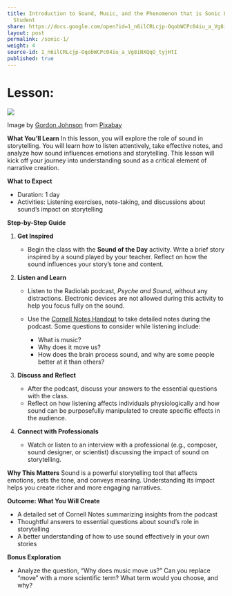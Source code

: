```yaml
---
title: Introduction to Sound, Music, and the Phenomenon that is Sonic Language -
  Student
share: https://docs.google.com/open?id=1_n6ilCRLcjp-OqobWCPc04iu_a_Vg8iNXQqO_tyjHtI
layout: post
permalink: /sonic-1/
weight: 4
source-id: 1_n6ilCRLcjp-OqobWCPc04iu_a_Vg8iNXQqO_tyjHtI
published: true
---
```

# Lesson:

<!--StartFragment-->

![](/images/uploads/sound-1781569_640.png)

Image by <a href="https://pixabay.com/users/gdj-1086657/?utm_source=link-attribution&utm_medium=referral&utm_campaign=image&utm_content=1781569">Gordon Johnson</a> from <a href="https://pixabay.com//?utm_source=link-attribution&utm_medium=referral&utm_campaign=image&utm_content=1781569">Pixabay</a>

**What You’ll Learn** In this lesson, you will explore the role of sound in storytelling. You will learn how to listen attentively, take effective notes, and analyze how sound influences emotions and storytelling. This lesson will kick off your journey into understanding sound as a critical element of narrative creation.

**What to Expect**

* Duration: 1 day
* Activities: Listening exercises, note-taking, and discussions about sound’s impact on storytelling

**Step-by-Step Guide**

1. **Get Inspired**

   * Begin the class with the **Sound of the Day** activity. Write a brief story inspired by a sound played by your teacher. Reflect on how the sound influences your story’s tone and content.
2. **Listen and Learn**

   * Listen to the Radiolab podcast, *Psyche and Sound*, without any distractions. Electronic devices are not allowed during this activity to help you focus fully on the sound.
   * Use the [Cornell Notes Handout](https://drive.google.com/open?id=1Kyf1MC4igp7Lp1TiMAbRyUKmHjOvdiLVtugP91m6Gf0) to take detailed notes during the podcast. Some questions to consider while listening include:

     * What is music?
     * Why does it move us?
     * How does the brain process sound, and why are some people better at it than others?
3. **Discuss and Reflect**

   * After the podcast, discuss your answers to the essential questions with the class.
   * Reflect on how listening affects individuals physiologically and how sound can be purposefully manipulated to create specific effects in the audience.
4. **Connect with Professionals**

   * Watch or listen to an interview with a professional (e.g., composer, sound designer, or scientist) discussing the impact of sound on storytelling.

**Why This Matters** Sound is a powerful storytelling tool that affects emotions, sets the tone, and conveys meaning. Understanding its impact helps you create richer and more engaging narratives.

**Outcome: What You Will Create**

* A detailed set of Cornell Notes summarizing insights from the podcast
* Thoughtful answers to essential questions about sound’s role in storytelling
* A better understanding of how to use sound effectively in your own stories

**Bonus Exploration**

* Analyze the question, “Why does music move us?” Can you replace “move” with a more scientific term? What term would you choose, and why?

<!--EndFragment-->